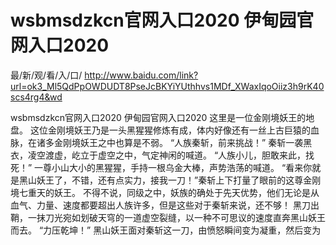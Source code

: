 # wsbmsdzkcn官网入口2020 伊甸园官网入口2020

最/新/观/看/入/口/ http://www.baidu.com/link?url=ok3_Ml5QdPpOWDUDT8PseJcBKYiYUthhvs1MDf_XWaxIqoOiiz3h9rK40scs4rg4&wd

wsbmsdzkcn官网入口2020 伊甸园官网入口2020
这里是一位金刚境妖王的地盘。
    这位金刚境妖王乃是一头黑猩猩修炼有成，体内好像还有一丝上古巨猿的血脉，在诸多金刚境妖王之中也算是不弱。
    “人族秦斩，前来挑战！”
    秦斩一袭黑衣，凌空渡虚，屹立于虚空之中，气定神闲的喊道。
    “人族小儿，胆敢来此，找死！”
    一尊小山大小的黑猩猩，手持一根乌金大棒，声势浩荡的喊道。
    “看来你就是黑山妖王了，不错，还有点实力，接我一刀！”秦斩上下打量了眼前的这尊金刚境七重天的妖王。
    不得不说，同级之中，妖族的确处于先天优势，他们无论是从血气、力量、速度都要超出人族许多，但是这些对于秦斩来说，还不够！
    黑刀出鞘，一抹刀光宛如划破天穹的一道虚空裂缝，以一种不可思议的速度直奔黑山妖王而去。
    “力压乾坤！”
    黑山妖王面对秦斩这一刀，由愤怒瞬间变为凝重，然后变为

